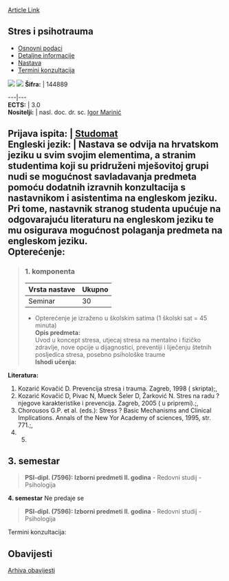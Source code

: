 [Article Link](https://www.fhs.hr/predmet/sip)

## Stres i psihotrauma
  * [Osnovni podaci](https://www.fhs.hr/predmet/sip#v1id-904873_622574_1_0 "Osnovni podaci")
  * [Detaljne informacije](https://www.fhs.hr/predmet/sip#v1id-904873_622574_1_1 "Detaljne informacije")
  * [Nastava](https://www.fhs.hr/predmet/sip#v1id-904873_622574_1_2 "Nastava")
  * [Termini konzultacija](https://www.fhs.hr/predmet/sip#v1id-904873_622574_1_3 "Termini konzultacija")


[![](https://www.fhs.hr/img/flags/gif/hr.gif)](https://www.fhs.hr/predmet/sip) [![](https://www.fhs.hr/img/flags/gif/gb.gif)](https://www.fhs.hr/en/course/sap)
**Šifra:** |  144889  
  
---|---  
**ECTS:** |  3.0   
**Nositelji:** |  nasl. doc. dr. sc. [Igor Marinić](https://www.fhs.hr/djelatnik/igor.marinic)   
  
**Prijava ispita:** |  [Studomat](http://www.isvu.hr/studomat)  
**Engleski jezik:** |  Nastava se odvija na hrvatskom jeziku u svim svojim elementima, a stranim studentima koji su pridruženi mješovitoj grupi nudi se mogućnost savladavanja predmeta pomoću dodatnih izravnih konzultacija s nastavnikom i asistentima na engleskom jeziku. Pri tome, nastavnik stranog studenta upućuje na odgovarajuću literaturu na engleskom jeziku te mu osigurava mogućnost polaganja predmeta na engleskom jeziku.   
**Opterećenje:**  
---  
> ### 1. komponenta
> | Vrsta nastave | Ukupno  
> ---|---  
> Seminar | 30  
> * Opterećenje je izraženo u školskim satima (1 školski sat = 45 minuta)   
**Opis predmeta:**  
> Uvod u koncept stresa, utjecaj stresa na mentalno i fizičko zdravlje, nove opcije u dijagnostici, preventiji i liječenju štetnih posljedica stresa, posebno psihološke traume  
**Ishodi učenja:**  

  
**Literatura:**  
  1. Kozarić Kovačić D. Prevencija stresa i trauma. Zagreb, 1998 ( skripta);, 
  2. Kozarić Kovačić D, Pivac N, Mueck Šeler D, Žarković N. Stres na radu ? njegove karakteristike i prevencija. Zagreb, 2005 ( u pripremi).;, 
  3. Chorousos G.P. et al. (eds.): Stress ? Basic Mechanisms and Clinical Implications. Annals of the New Yor Academy of sciences, 1995, str. 771.;, 
  4.   5. 
  
**3. semestar**  
---  
> **PSI-dipl. (7596): Izborni predmeti II. godina** - Redovni studij - Psihologija  
>   
  
**4. semestar** Ne predaje se  
> **PSI-dipl. (7596): Izborni predmeti II. godina** - Redovni studij - Psihologija  
>   
Termini konzultacija: 


## Obavijesti
[Arhiva obavijesti](https://www.fhs.hr/predmet/sip?@=20sbx#news_110144 "Arhiva obavijesti")
